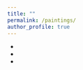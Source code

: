 ```yaml
---
title: ""
permalink: /paintings/
author_profile: true
---
```


<div class="paintings_wrapper">
	<ul>
		<a target="_blank" href="/paintings/abstract_2.JPG"><li class="paintings" style="background-image: url('/paintings/abstract_2.JPG');"></li></a>
		<a target="_blank" href="/paintings/abstract_1.JPG"><li class="paintings" style="background-image: url('/paintings/abstract_1.JPG');"></li></a>
		<a target="_blank" href="/paintings/dancer_1.jpeg"><li class="paintings" style="background-image: url('/paintings/dancer_1.jpeg');"></li></a>
	</ul>
</div>